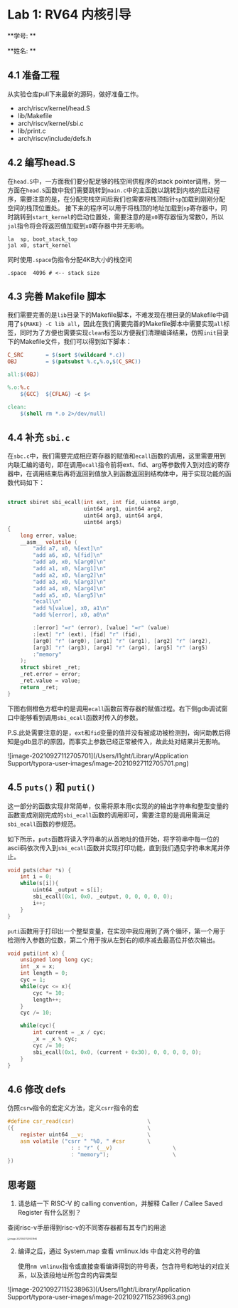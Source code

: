 # Lab 1: RV64 内核引导

**学号: **

**姓名: **

## 4.1 准备工程

从实验仓库pull下来最新的源码，做好准备工作。

- arch/riscv/kernel/head.S
- lib/Makefile
- arch/riscv/kernel/sbi.c
- lib/print.c
- arch/riscv/include/defs.h

## 4.2 编写head.S
在`head.S`中，一方面我们要分配足够的栈空间供程序的stack pointer调用，另一方面在`head.S`函数中我们需要跳转到`main.c`中的主函数以跳转到内核的启动程序，需要注意的是，在分配完栈空间后我们也需要将栈顶指针`sp`加载到刚刚分配空间的栈顶位置处。
接下来的程序可以用于将栈顶的地址加载到`sp`寄存器中，同时跳转到`start_kernel`的启动位置处，需要注意的是`x0`寄存器恒为常数0，所以`jal`指令将会将返回值加载到`x0`寄存器中并无影响。
```assembly
la  sp, boot_stack_top
jal x0, start_kernel
```
同时使用`.space`伪指令分配4KB大小的栈空间
```assembly
.space  4096 # <-- stack size
```

## 4.3 完善 Makefile 脚本
我们需要完善的是`lib`目录下的Makefile脚本，不难发现在根目录的Makefile中调用了`${MAKE} -C lib all`，因此在我们需要完善的Makefile脚本中需要实现`all`标签，同时为了方便也需要实现`clean`标签以方便我们清理编译结果，仿照`init`目录下的Makefile文件，我们可以得到如下脚本：

```makefile
C_SRC       = $(sort $(wildcard *.c))
OBJ		    = $(patsubst %.c,%.o,$(C_SRC))

all:$(OBJ)

%.o:%.c
	${GCC}  ${CFLAG} -c $<

clean:
	$(shell rm *.o 2>/dev/null)

```




## 4.4 补充 `sbi.c`

在`sbc.c`中，我们需要完成相应寄存器的赋值和`ecall`函数的调用，这里需要用到内联汇编的语句，即在调用`ecall`指令前将ext、fid、arg等参数传入到对应的寄存器中，在调用结束后再将返回到值放入到函数返回到结构体中，用于实现功能的函数代码如下：

```c

struct sbiret sbi_ecall(int ext, int fid, uint64 arg0,
			            uint64 arg1, uint64 arg2,
			            uint64 arg3, uint64 arg4,
			            uint64 arg5) 
{
	long error, value;
	__asm__ volatile (
		"add a7, x0, %[ext]\n"
		"add a6, x0, %[fid]\n"
		"add a0, x0, %[arg0]\n"
		"add a1, x0, %[arg1]\n"
		"add a2, x0, %[arg2]\n"
		"add a3, x0, %[arg3]\n"
		"add a4, x0, %[arg4]\n"
		"add a5, x0, %[arg5]\n"
		"ecall\n"
		"add %[value], x0, a1\n"
		"add %[error], x0, a0\n"

		:[error] "=r" (error), [value] "=r" (value)
		:[ext] "r" (ext), [fid] "r" (fid), 
		[arg0] "r" (arg0), [arg1] "r" (arg1), [arg2] "r" (arg2), 
		[arg3] "r" (arg3), [arg4] "r" (arg4), [arg5] "r" (arg5)
		:"memory"
	);
	struct sbiret _ret;
	_ret.error = error;
	_ret.value = value;
	return _ret;
}
```







下图右侧橙色方框中的是调用`ecall`函数前寄存器的赋值过程。右下侧gdb调试窗口中能够看到调用`sbi_ecall`函数时传入的参数。

P.S.此处需要注意的是，`ext`和`fid`变量的值并没有被成功被检测到，询问助教后得知是gdb显示的原因，而事实上参数已经正常被传入，故此处对结果并无影响。

![image-20210927112705701](/Users/l1ght/Library/Application Support/typora-user-images/image-20210927112705701.png)







## 4.5 `puts()` 和 `puti()`

这一部分的函数实现非常简单，仅需将原本用c实现的的输出字符串和整型变量的函数变成刚刚完成的`sbi_ecall`函数的调用即可，需要注意的是调用需满足`sbi_ecall`函数的参规范。

如下所示，`puts`函数将读入字符串的从首地址的值开始，将字符串中每一位的ascii码依次传入到`sbi_ecall`函数并实现打印功能，直到我们遇见字符串末尾并停止。

```c
void puts(char *s) {
    int i = 0;
    while(s[i]){
        uint64 _output = s[i];
        sbi_ecall(0x1, 0x0, _output, 0, 0, 0, 0, 0);
        i++;
    }
}
```

`puti`函数用于打印出一个整型变量，在实现中我应用到了两个循环，第一个用于检测传入参数的位数，第二个用于按从左到右的顺序减去最高位并依次输出。

```c
void puti(int x) {
    unsigned long long cyc;
    int _x = x;
    int length = 0;
    cyc = 1;
    while(cyc <= x){
        cyc *= 10;
        length++;
    }
    cyc /= 10;

    while(cyc){
        int current = _x / cyc;
        _x = _x % cyc;
        cyc /= 10;
        sbi_ecall(0x1, 0x0, (current + 0x30), 0, 0, 0, 0, 0);
    }
}
```







## 4.6 修改 defs

仿照`csrw`指令的宏定义方法，定义`csrr`指令的宏

```c
#define csr_read(csr)                       \
({                                          \
    register uint64 __v;                    \
    asm volatile ("csrr " "%0, " #csr       \
                    : : "r" (__v)                   \
                    : "memory");                    \
}) 
```





## 思考题

1. 请总结一下 RISC-V 的 calling convention，并解释 Caller / Callee Saved Register 有什么区别？

查阅risc-v手册得到risc-v的不同寄存器都有其专门的用途

<img src="/Users/l1ght/Library/Application Support/typora-user-images/image-20210927120557846.png" alt="image-20210927120557846" style="zoom: 33%;" />



2. 编译之后，通过 System.map 查看 vmlinux.lds 中自定义符号的值

   使用`nm vmlinux`指令或直接查看编译得到的符号表，包含符号和地址的对应关系，以及该段地址所包含的内容类型

![image-20210927115238963](/Users/l1ght/Library/Application Support/typora-user-images/image-20210927115238963.png)
